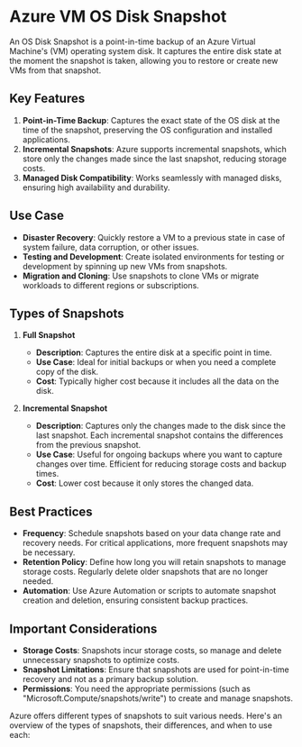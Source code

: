 # Azure VM OS Disk Snapshot

An OS Disk Snapshot is a point-in-time backup of an Azure Virtual Machine's (VM) operating system disk. It captures the entire disk state at the moment the snapshot is taken, allowing you to restore or create new VMs from that snapshot.

## Key Features

1. **Point-in-Time Backup**: Captures the exact state of the OS disk at the time of the snapshot, preserving the OS configuration and installed applications.
2. **Incremental Snapshots**: Azure supports incremental snapshots, which store only the changes made since the last snapshot, reducing storage costs.
3. **Managed Disk Compatibility**: Works seamlessly with managed disks, ensuring high availability and durability.

## Use Case

- **Disaster Recovery**: Quickly restore a VM to a previous state in case of system failure, data corruption, or other issues.
- **Testing and Development**: Create isolated environments for testing or development by spinning up new VMs from snapshots.
- **Migration and Cloning**: Use snapshots to clone VMs or migrate workloads to different regions or subscriptions.

## Types of Snapshots

1. **Full Snapshot**

   - **Description**: Captures the entire disk at a specific point in time.
   - **Use Case**: Ideal for initial backups or when you need a complete copy of the disk.
   - **Cost**: Typically higher cost because it includes all the data on the disk.

2. **Incremental Snapshot**
   - **Description**: Captures only the changes made to the disk since the last snapshot. Each incremental snapshot contains the differences from the previous snapshot.
   - **Use Case**: Useful for ongoing backups where you want to capture changes over time. Efficient for reducing storage costs and backup times.
   - **Cost**: Lower cost because it only stores the changed data.

## Best Practices

- **Frequency**: Schedule snapshots based on your data change rate and recovery needs. For critical applications, more frequent snapshots may be necessary.
- **Retention Policy**: Define how long you will retain snapshots to manage storage costs. Regularly delete older snapshots that are no longer needed.
- **Automation**: Use Azure Automation or scripts to automate snapshot creation and deletion, ensuring consistent backup practices.

## Important Considerations

- **Storage Costs**: Snapshots incur storage costs, so manage and delete unnecessary snapshots to optimize costs.
- **Snapshot Limitations**: Ensure that snapshots are used for point-in-time recovery and not as a primary backup solution.
- **Permissions**: You need the appropriate permissions (such as "Microsoft.Compute/snapshots/write") to create and manage snapshots.

Azure offers different types of snapshots to suit various needs. Here's an overview of the types of snapshots, their differences, and when to use each:
